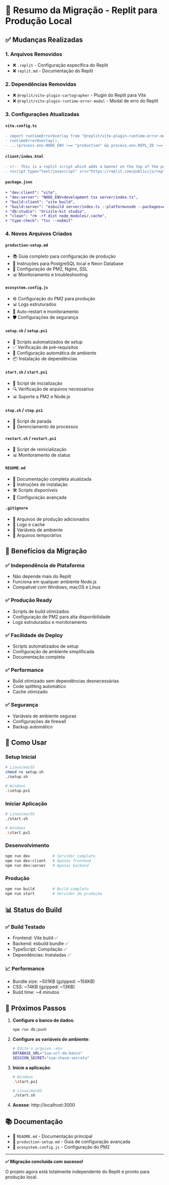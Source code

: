 # 🔄 Resumo da Migração - Replit para Produção Local

## ✅ Mudanças Realizadas

### 1. **Arquivos Removidos**
- ❌ `.replit` - Configuração específica do Replit
- ❌ `replit.md` - Documentação do Replit

### 2. **Dependências Removidas**
- ❌ `@replit/vite-plugin-cartographer` - Plugin do Replit para Vite
- ❌ `@replit/vite-plugin-runtime-error-modal` - Modal de erro do Replit

### 3. **Configurações Atualizadas**

#### `vite.config.ts`
```diff
- import runtimeErrorOverlay from "@replit/vite-plugin-runtime-error-modal";
- runtimeErrorOverlay(),
- ...(process.env.NODE_ENV !== "production" && process.env.REPL_ID !== undefined ? [...] : []),
```

#### `client/index.html`
```diff
- <!-- This is a replit script which adds a banner on the top of the page -->
- <script type="text/javascript" src="https://replit.com/public/js/replit-dev-banner.js"></script>
```

#### `package.json`
```diff
+ "dev:client": "vite",
+ "dev:server": "NODE_ENV=development tsx server/index.ts",
+ "build:client": "vite build",
+ "build:server": "esbuild server/index.ts --platform=node --packages=external --bundle --format=esm --outdir=dist",
+ "db:studio": "drizzle-kit studio",
+ "clean": "rm -rf dist node_modules/.cache",
+ "type-check": "tsc --noEmit"
```

### 4. **Novos Arquivos Criados**

#### `production-setup.md`
- 📚 Guia completo para configuração de produção
- 🔧 Instruções para PostgreSQL local e Neon Database
- 🚀 Configuração de PM2, Nginx, SSL
- 📊 Monitoramento e troubleshooting

#### `ecosystem.config.js`
- ⚙️ Configuração do PM2 para produção
- 📊 Logs estruturados
- 🔄 Auto-restart e monitoramento
- 🛡️ Configurações de segurança

#### `setup.sh` / `setup.ps1`
- 🤖 Scripts automatizados de setup
- ✅ Verificação de pré-requisitos
- 🔧 Configuração automática de ambiente
- 📦 Instalação de dependências

#### `start.sh` / `start.ps1`
- 🚀 Script de inicialização
- 🔍 Verificação de arquivos necessários
- 📊 Suporte a PM2 e Node.js

#### `stop.sh` / `stop.ps1`
- 🛑 Script de parada
- 🔄 Gerenciamento de processos

#### `restart.sh` / `restart.ps1`
- 🔄 Script de reinicialização
- 📊 Monitoramento de status

#### `README.md`
- 📖 Documentação completa atualizada
- 🎯 Instruções de instalação
- 🛠️ Scripts disponíveis
- 🔧 Configuração avançada

#### `.gitignore`
- 🚫 Arquivos de produção adicionados
- 📝 Logs e cache
- 🔐 Variáveis de ambiente
- 💾 Arquivos temporários

## 🎯 Benefícios da Migração

### ✅ **Independência de Plataforma**
- Não depende mais do Replit
- Funciona em qualquer ambiente Node.js
- Compatível com Windows, macOS e Linux

### ✅ **Produção Ready**
- Scripts de build otimizados
- Configuração de PM2 para alta disponibilidade
- Logs estruturados e monitoramento

### ✅ **Facilidade de Deploy**
- Scripts automatizados de setup
- Configuração de ambiente simplificada
- Documentação completa

### ✅ **Performance**
- Build otimizado sem dependências desnecessárias
- Code splitting automático
- Cache otimizado

### ✅ **Segurança**
- Variáveis de ambiente seguras
- Configurações de firewall
- Backup automático

## 🚀 Como Usar

### Setup Inicial
```bash
# Linux/macOS
chmod +x setup.sh
./setup.sh

# Windows
.\setup.ps1
```

### Iniciar Aplicação
```bash
# Linux/macOS
./start.sh

# Windows
.\start.ps1
```

### Desenvolvimento
```bash
npm run dev          # Servidor completo
npm run dev:client   # Apenas frontend
npm run dev:server   # Apenas backend
```

### Produção
```bash
npm run build        # Build completo
npm run start        # Servidor de produção
```

## 📊 Status do Build

### ✅ **Build Testado**
- Frontend: Vite build ✅
- Backend: esbuild bundle ✅
- TypeScript: Compilação ✅
- Dependências: Instaladas ✅

### 📈 **Performance**
- Bundle size: ~501KB (gzipped: ~156KB)
- CSS: ~74KB (gzipped: ~13KB)
- Build time: ~4 minutos

## 🔧 Próximos Passos

1. **Configure o banco de dados**:
   ```bash
   npm run db:push
   ```

2. **Configure as variáveis de ambiente**:
   ```bash
   # Edite o arquivo .env
   DATABASE_URL="sua-url-do-banco"
   SESSION_SECRET="sua-chave-secreta"
   ```

3. **Inicie a aplicação**:
   ```bash
   # Windows
   .\start.ps1
   
   # Linux/macOS
   ./start.sh
   ```

4. **Acesse**: http://localhost:3000

## 📚 Documentação

- 📖 `README.md` - Documentação principal
- 🔧 `production-setup.md` - Guia de configuração avançada
- 🚀 `ecosystem.config.js` - Configuração do PM2

---

**✅ Migração concluída com sucesso!**

O projeto agora está totalmente independente do Replit e pronto para produção local. 